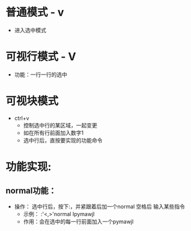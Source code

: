 # 普通模式 - v
+	 进入选中模式
# 可视行模式 - V
+  功能：一行一行的选中
# 可视块模式 
-  ctrl+v
	- 控制选中行的某区域，一起变更
	- 如在所有行前面加入数字1
	- 选中行后，直按要实现的功能命令 
# 功能实现: 
## normal功能：
+	 操作： 选中行后，按下:，并紧跟着后加一个normal 空格后 输入某些指令
	  +  示例： :'<,>'normal Ipymawjl
     +  作用：会在选中的每一行前面加入一个pymawjl

